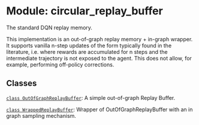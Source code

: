<div itemscope itemtype="http://developers.google.com/ReferenceObject">
<meta itemprop="name" content="circular_replay_buffer" />
<meta itemprop="path" content="Stable" />
</div>

# Module: circular_replay_buffer

The standard DQN replay memory.

This implementation is an out-of-graph replay memory + in-graph wrapper. It
supports vanilla n-step updates of the form typically found in the literature,
i.e. where rewards are accumulated for n steps and the intermediate trajectory
is not exposed to the agent. This does not allow, for example, performing
off-policy corrections.

## Classes

[`class OutOfGraphReplayBuffer`](./circular_replay_buffer/OutOfGraphReplayBuffer.md):
A simple out-of-graph Replay Buffer.

[`class WrappedReplayBuffer`](./circular_replay_buffer/WrappedReplayBuffer.md):
Wrapper of OutOfGraphReplayBuffer with an in graph sampling mechanism.
